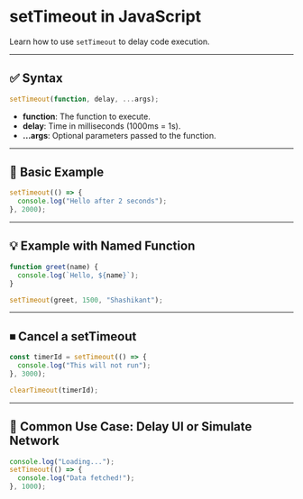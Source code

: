 # setTimeout in JavaScript

Learn how to use `setTimeout` to delay code execution.

---

## ✅ Syntax

```js
setTimeout(function, delay, ...args);
```
- **function**: The function to execute.
- **delay**: Time in milliseconds (1000ms = 1s).
- **...args**: Optional parameters passed to the function.

---

## 📌 Basic Example

```js
setTimeout(() => {
  console.log("Hello after 2 seconds");
}, 2000);
```

---

## 💡 Example with Named Function

```js
function greet(name) {
  console.log(`Hello, ${name}`);
}

setTimeout(greet, 1500, "Shashikant");
```

---

## ⏹ Cancel a setTimeout

```js
const timerId = setTimeout(() => {
  console.log("This will not run");
}, 3000);

clearTimeout(timerId);
```

---

## 🔁 Common Use Case: Delay UI or Simulate Network

```js
console.log("Loading...");
setTimeout(() => {
  console.log("Data fetched!");
}, 1000);
```
